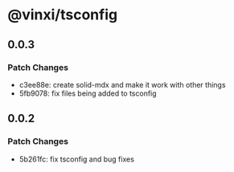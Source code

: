 # @vinxi/tsconfig

## 0.0.3

### Patch Changes

- c3ee88e: create solid-mdx and make it work with other things
- 5fb9078: fix files being added to tsconfig

## 0.0.2

### Patch Changes

- 5b261fc: fix tsconfig and bug fixes
